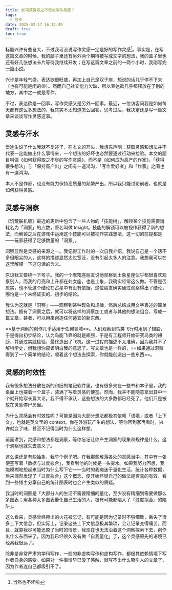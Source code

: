 ```yaml
---
title: 如何获得取之不尽的写作灵感？  
tags:
  - 写作
date: 2025-02-17 16:12:49
draft: true
toc: true
---
```


标题兴许有些自大，不过我可没说写作灵感一定是好的写作灵感[^1]。事实是，在写这篇文章的时候，我的脑子里还有另外两个期待被写成文字的想法，我的盒子里也还有好几张想法卡片等待我继续开发；在写这篇文章之前的一两个小时，我刚写完[一篇小说](https://www.ultrali.me/posts/20250215-headless-angel/)。

<!--more-->

兴许是年轻气盛，表达欲很旺盛，再加上自己是双子座，想说的话几乎停不下来（也有可能是闲的😜）。然而自己社交能力欠缺，所以表达欲几乎都释放在了别的地方，其中之一就是写作。

不过，表达欲是一回事，写作灵感又是另外一回事。最近，一位访客问我是如何每天都有这么多想法的，我其实不太知道怎么回答，思考过后，我决定还是写一篇文章来谈谈写作灵感这事。

## 灵感与汗水

爱迪生说了什么我就不复述了，在本文的开头，我想先声明：获取灵感和想法并不代表一定能做出什么事情来，一个想法的好坏也必然要通过行动来检验。本文的题目叫做《如何获得取之不尽的写作灵感》，而不是《如何成为高产的作家》，「获得很多想法」与「保持高产出」之间有一道鸿沟，「写作爱好者」和「作家」之间也有一道鸿沟。

本人不是作家，也没有能力保持高质量的频繁产出，所以我只能讨论前者，也就是如何获得灵感。

## 灵感与洞察

《饥荒联机版》最近的更新中包含了一些人物的「技能树」，解锁某个技能需要消耗名为「洞察」的点数，原名叫做 Insight。技能的解锁可以被视作获得了新的想法，而解锁之后在游戏中运用这个技能可以被视作实践想法，这一切的前提都是——玩家获得了足够数量的「洞察」。

洞察显然是灵感的来源之一。我记得工作时的一次自我介绍，我说自己是一个话不多但眼尖的人，这样的描述显然太过宽泛，没有引起太多人的注意。我想我可以在这里解释一下这句话的含义。

原谅我又要绕一下弯子。我的一个摩羯座朋友说他观察到土象星座似乎都很喜欢观察别人，而我的月亮和上升都在处女座，也是土象，我确实经常这么做。不管是否属实，也不管这个结论在占星中有没有依据，这位朋友确实通过观察得出了结论，哪怕是一个未经证实的、初步的结论。

我认为这就是「洞察」——观察到某种现象和规律，然后总结成用文字表述的简单想法。拥有了洞察之后，就可以将这样的洞察加工或者与其他的想法组合，写成一篇文章，甚者，可以用来创造任何适宜的新东西。

==基于洞察的创作几乎适用于任何领域==。人们观察到鸟类飞行时用到了翅膀，于是得出初步结论，认为鸟能飞靠的就是翅膀，于是有工程师开始研究鸟类的翅膀，并通过实践检验，最终造出了飞机。这一过程的描述不太准确，因为我并不了解科学史，但我想你应该明白我的意思了。写文章也是一样的，==如果通过洞察得到了一个简单的结论，顺着这个想法去探索，你就能创造出一些东西==。

## 灵感的时效性

我有很多想法分散在新的和旧的笔记软件里，也有很多夹在一些书和本子里，我的桌面上也摆着一个盒子，装满了写着灵感的便签。然而，我并不能随意拿出其中一个就开始写长篇大论。我不得不承认，这些想法的大多数都已经死了，他们只是被放在灵感停尸房里。

为什么灵感会有时效性呢？可能是因为大部分想法都极其依赖「语境」或者「上下文」，也就是英文里的 context。你在外游玩产生的想法，等你回到家再看时，兴许就变了味，甚至不记得当时为什么这样想。

前面讲到，灵感和想法都是洞察，等你忘记让你产生洞察的现象和规律是什么，这个洞察也就失去意义了。

这么讲还是有些抽象，我举个例子吧。在我那些散落各处的灵感当中，其中有一张便签写着「数据与过度拟合」，我看到他的时候是一头雾水。如果我努力回想，我能模糊地想起来当时为什么写下它——当时的我痴迷于量化生活，统计各种数据，后来偶然发现了「过度拟合」这个概念，便开始怀疑自己的做法是否真的有效，看到一些博主分享自己的统计图表时也会产生类似的质疑。

我当时的洞察是「大部分人的生活不需要精细的量化，至少没有精细到需要做那么多图表；用各种太多图表量化自己生活的人，极有可能都陷入了『过度拟合』的陷阱」。

这么看来，灵感曾经擦出的火花被忘记，有可能是因为记录时不够细致，丢失了很多上下文信息，但实际上，记录这些上下文信息极其繁琐，会让记录变得痛苦。而且，就算我尽可能还原了当时的情景，我现在也无法沿着这个洞察探索下去，创作出什么东西来了，因为我已经很久没有做「自我量化」了，这个灵感原先的语境已经离我很远了。

除非是非常严肃的学科写作，一般的非虚构写作和虚构写作，都极其依赖情境下写作者自身的感受。如果对一件事情早已没了感触，就写不出什么吸引人的文章了，因为作者连自己都吸引不了。



[^1]: 当然也不坏啦

